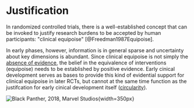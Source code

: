 # Justification
In randomized controlled trials, there is a well-established concept that can be invoked to justify  research burdens to be accepted by human participants: "clinical equipoise" [@Freedman1987Equipoise].

In early phases, however, information is in general sparse and uncertainty about key dimensions is abundant. Since clinical equipoise is not simply the [absence of evidence](https://en.wikipedia.org/wiki/Evidence_of_absence), the belief in the equivalence of interventions (equipoise) needs to be established by positive evidence. Early cinical development serves as bases to provide this kind of evidential support for clinical equipoise in later RCTs, but cannot at the same time function as the justifcation for early cinical development itself ([circularity](https://en.wikipedia.org/wiki/Circular_reasoning)).


![Black Panther, 2018, Marvel Studios](https://media.giphy.com/media/1SwSneBv946CZVYaNm/giphy.gif){width=350px}

